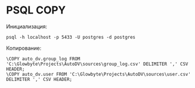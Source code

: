 # PSQL COPY
Инициализация:
```
psql -h localhost -p 5433 -U postgres -d postgres
```
Копирование:
```
\COPY auto_dv.group_log FROM 'C:\Glowbyte\Projects\AutoDV\sources\group_log.csv' DELIMITER ',' CSV HEADER;
\COPY auto_dv.user FROM 'C:\Glowbyte\Projects\AutoDV\sources\user.csv' DELIMITER ',' CSV HEADER;
```